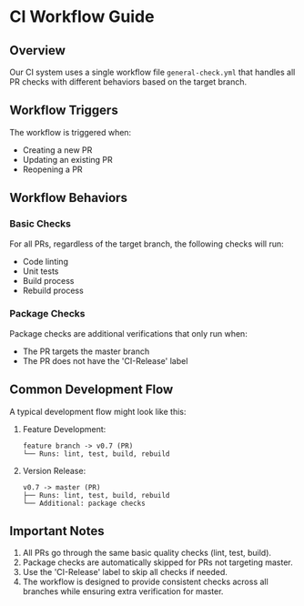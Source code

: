 # CI Workflow Guide

## Overview

Our CI system uses a single workflow file `general-check.yml` that handles all PR checks with different behaviors based on the target branch.

## Workflow Triggers

The workflow is triggered when:

- Creating a new PR
- Updating an existing PR
- Reopening a PR

## Workflow Behaviors

### Basic Checks

For all PRs, regardless of the target branch, the following checks will run:

- Code linting
- Unit tests
- Build process
- Rebuild process

### Package Checks

Package checks are additional verifications that only run when:

- The PR targets the master branch
- The PR does not have the 'CI-Release' label

## Common Development Flow

A typical development flow might look like this:

1. Feature Development:

   ```
   feature branch -> v0.7 (PR)
   └── Runs: lint, test, build, rebuild
   ```

2. Version Release:
   ```
   v0.7 -> master (PR)
   ├── Runs: lint, test, build, rebuild
   └── Additional: package checks
   ```

## Important Notes

1. All PRs go through the same basic quality checks (lint, test, build).
2. Package checks are automatically skipped for PRs not targeting master.
3. Use the 'CI-Release' label to skip all checks if needed.
4. The workflow is designed to provide consistent checks across all branches while ensuring extra verification for master.
